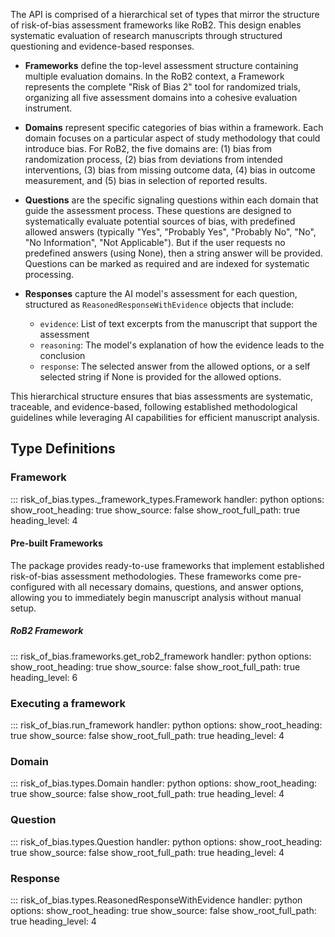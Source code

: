 The API is comprised of a hierarchical set of types that mirror the structure of risk-of-bias assessment frameworks like RoB2. This design enables systematic evaluation of research manuscripts through structured questioning and evidence-based responses.

- **Frameworks** define the top-level assessment structure containing multiple evaluation domains. In the RoB2 context, a Framework represents the complete "Risk of Bias 2" tool for randomized trials, organizing all five assessment domains into a cohesive evaluation instrument.

- **Domains** represent specific categories of bias within a framework. Each domain focuses on a particular aspect of study methodology that could introduce bias. For RoB2, the five domains are: (1) bias from randomization process, (2) bias from deviations from intended interventions, (3) bias from missing outcome data, (4) bias in outcome measurement, and (5) bias in selection of reported results.

- **Questions** are the specific signaling questions within each domain that guide the assessment process. These questions are designed to systematically evaluate potential sources of bias, with predefined allowed answers (typically "Yes", "Probably Yes", "Probably No", "No", "No Information", "Not Applicable"). But if the user requests no predefined answers (using None), then a string answer will be provided. Questions can be marked as required and are indexed for systematic processing.

- **Responses** capture the AI model's assessment for each question, structured as `ReasonedResponseWithEvidence` objects that include:
  - `evidence`: List of text excerpts from the manuscript that support the assessment
  - `reasoning`: The model's explanation of how the evidence leads to the conclusion
  - `response`: The selected answer from the allowed options, or a self selected string if None is provided for the allowed options.

This hierarchical structure ensures that bias assessments are systematic, traceable, and evidence-based, following established methodological guidelines while leveraging AI capabilities for efficient manuscript analysis.

## Type Definitions

### Framework

::: risk_of_bias.types._framework_types.Framework
    handler: python
    options:
      show_root_heading: true
      show_source: false
      show_root_full_path: true
      heading_level: 4


#### Pre-built Frameworks

The package provides ready-to-use frameworks that implement established risk-of-bias assessment methodologies. These frameworks come pre-configured with all necessary domains, questions, and answer options, allowing you to immediately begin manuscript analysis without manual setup.

##### RoB2 Framework

::: risk_of_bias.frameworks.get_rob2_framework
    handler: python
    options:
      show_root_heading: true
      show_source: false
      show_root_full_path: true
      heading_level: 6


### Executing a framework

::: risk_of_bias.run_framework
    handler: python
    options:
      show_root_heading: true
      show_source: false
      show_root_full_path: true
      heading_level: 4

### Domain

::: risk_of_bias.types.Domain
    handler: python
    options:
      show_root_heading: true
      show_source: false
      show_root_full_path: true
      heading_level: 4

### Question

::: risk_of_bias.types.Question
    handler: python
    options:
      show_root_heading: true
      show_source: false
      show_root_full_path: true
      heading_level: 4

### Response

::: risk_of_bias.types.ReasonedResponseWithEvidence
    handler: python
    options:
      show_root_heading: true
      show_source: false
      show_root_full_path: true
      heading_level: 4



